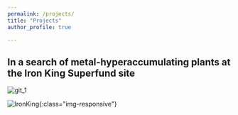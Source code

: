 ```yaml
---
permalink: /projects/
title: "Projects"
author_profile: true

---
```


## In a search of metal-hyperaccumulating plants at the Iron King Superfund site

![git_1](images/TW1.png)

![IronKing](/images/TW1.png){:class="img-responsive"}

